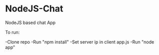 NodeJS-Chat
===========

NodeJS based chat App

To run:

-Clone repo
-Run "npm install"
-Set server ip in client app.js
-Run "node app"
